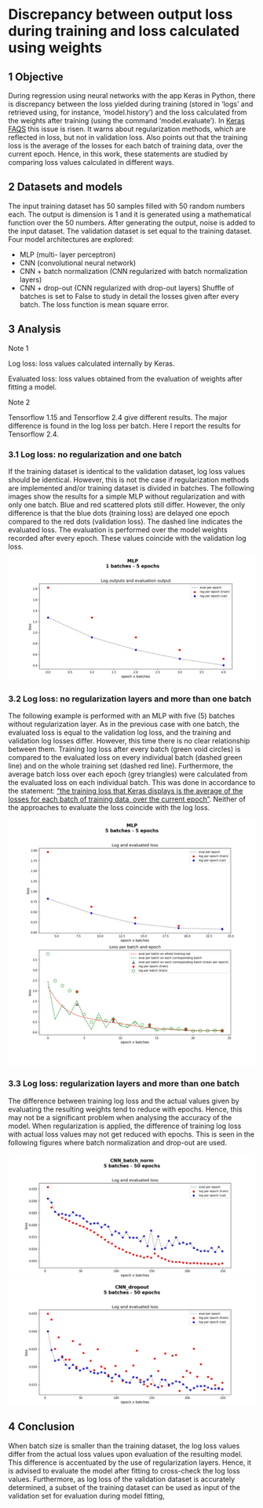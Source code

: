 Discrepancy between output loss during training and loss calculated using weights
===============================

## 1	Objective
During regression using neural networks with the app Keras in Python, there is discrepancy between the loss yielded during training (stored in ‘logs’ and retrieved using, for instance, ‘model.history’) and the loss calculated from the weights after training (using the command ‘model.evaluate’). 
In [Keras FAQS] this issue is risen. It warns about regularization methods, which are reflected in loss, but not in validation loss. Also points out that the training loss is the average of the losses for each batch of training data, over the current epoch. 
Hence, in this work, these statements are studied by comparing loss values calculated in different ways.

## 2	Datasets and models
The input training dataset has 50 samples filled with 50 random numbers each. The output is dimension is 1 and it is generated using a mathematical function over the 50 numbers. After generating the output, noise is added to the input dataset.
The validation dataset is set equal to the training dataset.
Four model architectures are explored:
- MLP (multi- layer perceptron)
- CNN (convolutional neural network)
- CNN + batch normalization (CNN regularized with batch normalization layers)
- CNN + drop-out (CNN regularized with drop-out layers)
Shuffle of batches is set to False to study in detail the losses given after every batch.
The loss function is mean square error.

## 3	Analysis
Note 1

Log loss: loss values calculated internally by Keras.

Evaluated loss: loss values obtained from the evaluation of weights after fitting a model.

Note 2

Tensorflow 1.15 and Tensorflow 2.4 give different results. The major difference is found in the log loss per batch. Here I report the results for Tensorflow 2.4.

### 3.1	Log loss: no regularization and one batch
If the training dataset is identical to the validation dataset, log loss values should be identical. However, this is not the case if regularization methods are implemented and/or training dataset is divided in batches. The following images show the results for a simple MLP without regularization and with only one batch. Blue and red scattered plots still differ. However, the only difference is that the blue dots (training loss) are delayed one epoch compared to the red dots (validation loss). 
The dashed line indicates the evaluated loss. The evaluation is performed over the model weights recorded after every epoch. These values coincide with the validation log loss. 
 
![plot_losses_MLP_1-batch_5-epochs](images/plot_losses_MLP_1-batch_5-epochs.png)


### 3.2	Log loss: no regularization layers and more than one batch
The following example is performed with an MLP with five (5) batches without regularization layer. As in the previous case with one batch, the evaluated loss is equal to the validation log loss, and the training and validation log losses differ. However, this time there is no clear relationship between them.
Training log loss after every batch (green void circles) is compared to the evaluated loss on every individual batch (dashed green line) and on the whole training set (dashed red line). Furthermore, the average batch loss over each epoch (grey triangles) were calculated from the evaluated loss on each individual batch. This was done in accordance to the statement: [“the training loss that Keras displays is the average of the losses for each batch of training data, over the current epoch”].
Neither of the approaches to evaluate the loss coincide with the log loss. 

![plot_losses_MLP_5-batches_5-epochs](images/plot_losses_MLP_5-batches_5-epochs.png) 

### 3.3	Log loss: regularization layers and more than one batch
The difference between training log loss and the actual values given by evaluating the resulting weights tend to reduce with epochs. Hence, this may not be a significant problem when analysing the accuracy of the model. 
When regularization is applied, the difference of training log loss with actual loss values may not get reduced with epochs. This is seen in the following figures where batch normalization and drop-out are used.
 
![plot_losses_CNN-batchnorm_5-batches_50-epochs](images/plot_losses_CNN-batchnorm_5-batches_50-epochs.png)  
![plot_losses_CNN-dropout_5-batches_50-epochs](images/plot_losses_CNN-dropout_5-batches_50-epochs.png)  

## 4	Conclusion 
When batch size is smaller than the training dataset, the log loss values differ from the actual loss values upon evaluation of the resulting model. This difference is accentuated by the use of regularization layers.
Hence, it is advised to evaluate the model after fitting to cross-check the log loss values. Furthermore, as log loss of the validation dataset is accurately determined, a subset of the training dataset can be used as input of the validation set for evaluation during model fitting,

   [Keras FAQS]: <https://keras.io/getting_started/faq/#why-is-my-training-loss-much-higher-than-my-testing-loss>
   [“the training loss that Keras displays is the average of the losses for each batch of training data, over the current epoch”]: <https://keras.io/getting_started/faq/#why-is-my-training-loss-much-higher-than-my-testing-loss>

